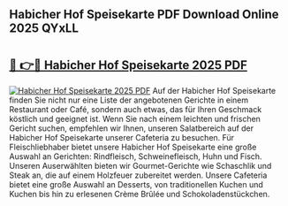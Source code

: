## Habicher Hof Speisekarte PDF Download Online 2025 QYxLL

# <h2><a href="http://gccy69m.nevu.top/?p=Habicher+Hof+Speisekarte">🔗 👉🔴 Habicher Hof Speisekarte 2025 PDF</a></h2>

[![Habicher Hof Speisekarte 2025 PDF](https://i.imgur.com/dBaPXMq.png)](http://gccy69m.nevu.top/?p=Habicher+Hof+Speisekarte)
Auf der Habicher Hof Speisekarte finden Sie nicht nur eine Liste der angebotenen Gerichte in einem Restaurant oder Café, sondern auch etwas, das für Ihren Geschmack köstlich und geeignet ist. Wenn Sie nach einem leichten und frischen Gericht suchen, empfehlen wir Ihnen, unseren Salatbereich auf der Habicher Hof Speisekarte unserer Cafeteria zu besuchen. Für Fleischliebhaber bietet unsere Habicher Hof Speisekarte eine große Auswahl an Gerichten: Rindfleisch, Schweinefleisch, Huhn und Fisch. Unseren Auserwählten bieten wir Gourmet-Gerichte wie Schaschlik und Steak an, die auf einem Holzfeuer zubereitet werden. Unsere Cafeteria bietet eine große Auswahl an Desserts, von traditionellen Kuchen und Kuchen bis hin zu erlesenen Crème Brûlée und Schokoladenstückchen.
